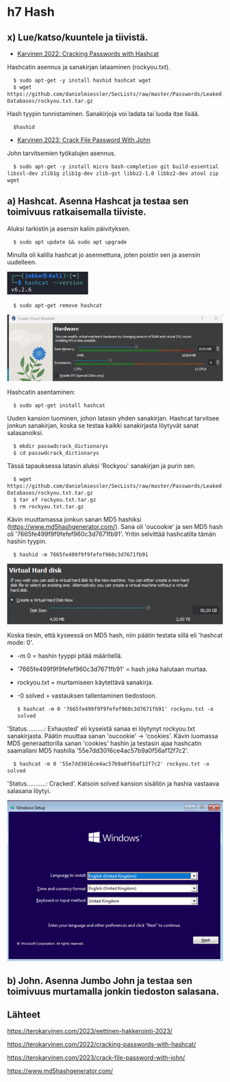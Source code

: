 # h7 Hash
## x) Lue/katso/kuuntele ja tiivistä.
- [Karvinen 2022: Cracking Passwords with Hashcat](https://terokarvinen.com/2022/cracking-passwords-with-hashcat/)

Hashcatin asennus ja sanakirjan lataaminen (rockyou.txt).

      $ sudo apt-get -y install hashid hashcat wget
      $ wget https://github.com/danielmiessler/SecLists/raw/master/Passwords/Leaked-Databases/rockyou.txt.tar.gz
Hash tyypin tunnistaminen. Sanakirjoja voi ladata tai luoda itse lisää.

      $hashid     
- [Karvinen 2023: Crack File Password With John](https://terokarvinen.com/2023/crack-file-password-with-john/)

John tarvitsemien työkalujen asennus.

      $ sudo apt-get -y install micro bash-completion git build-essential libssl-dev zlib1g zlib1g-dev zlib-gst libbz2-1.0 libbz2-dev atool zip wget
## a) Hashcat. Asenna Hashcat ja testaa sen toimivuus ratkaisemalla tiiviste.
Aluksi tarkistin ja asensin kaliin päivityksen.

      $ sudo apt update && sudo apt upgrade
Minulla oli kalilla hashcat jo asennettuna, joten poistin sen ja asensin uudelleen.

![Alt text](/H7Hash/kuvat/h7.a1.png)

      $ sudo apt-get remove hashcat
![Alt text](/H6Attaaack/kuvat/h6.a2.png)

Hashcatin asentaminen:

      $ sudo apt-get install hashcat
Uuden kansion luominen, johon latasin yhden sanakirjan. Hashcat tarvitsee jonkun sanakirjan, koska se testaa kaikki sanakirjasta löytyvät sanat salasanoiksi. 

      $ mkdir passwdcrack_dictionarys
      $ cd passwdcrack_dictionarys    
Tässä tapauksessa latasin aluksi 'Rockyou' sanakirjan ja purin sen.

      $ wget https://github.com/danielmiessler/SecLists/raw/master/Passwords/Leaked-Databases/rockyou.txt.tar.gz
      $ tar xf rockyou.txt.tar.gz
      $ rm rockyou.txt.tar.gz

Kävin muuttamassa jonkun sanan MD5 hashiksi (https://www.md5hashgenerator.com/). Sana oli 'oucookie' ja sen MD5 hash oli '7665fe499f9f9fefef960c3d7671fb91'. Yritin selvittää hashcatilla tämän hashin tyypin.

      $ hashid -m 7665fe499f9f9fefef960c3d7671fb91
![Alt text](/H6Attaaack/kuvat/h6.a3.png)

Koska tiesin, että kyseessä on MD5 hash, niin päätin testata sillä eli 'hashcat mode: 0'.

- -m 0 = hashin tyyppi pitää määritellä.
- '7665fe499f9f9fefef960c3d7671fb91' = hash joka halutaan murtaa.
- rockyou.txt = murtamiseen käytettävä sanakirja.
- -0 solved = vastauksen tallentaminen tiedostoon.

      $ hashcat -m 0 '7665fe499f9f9fefef960c3d7671fb91' rockyou.txt -o solved
'Status..........: Exhausted' eli kyseistä sanaa ei löytynyt rockyou.txt sanakirjasta. Päätin muuttaa sanan 'oucookie' -> 'cookies'. Kävin luomassa MD5 generaattorilla sanan 'cookies' hashin ja testasin ajaa hashcatin saamallani MD5 hashilla '55e7dd3016ce4ac57b9a0f56af12f7c2'.

      $ hashcat -m 0 '55e7dd3016ce4ac57b9a0f56af12f7c2' rockyou.txt -o solved
'Status...........: Cracked'. Katsoin solved kansion sisällön ja hashia vastaava salasana löytyi.

![Alt text](/H6Attaaack/kuvat/h6.a4.png)

## b) John. Asenna Jumbo John ja testaa sen toimivuus murtamalla jonkin tiedoston salasana.


## Lähteet
https://terokarvinen.com/2023/eettinen-hakkerointi-2023/

https://terokarvinen.com/2022/cracking-passwords-with-hashcat/

https://terokarvinen.com/2023/crack-file-password-with-john/

https://www.md5hashgenerator.com/


